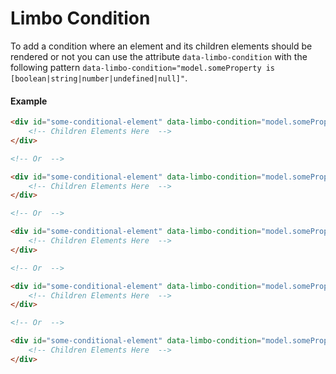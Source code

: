 # Limbo Condition

To add a condition where an element and its children elements should be rendered or not you can use the attribute `data-limbo-condition` with the following pattern `data-limbo-condition="model.someProperty is [boolean|string|number|undefined|null]"`.

#### Example
```html
<div id="some-conditional-element" data-limbo-condition="model.someProperty is true">
	<!-- Children Elements Here  -->
</div>

<!-- Or  -->

<div id="some-conditional-element" data-limbo-condition="model.someProperty is 'some string value'">
	<!-- Children Elements Here  -->
</div>

<!-- Or  -->

<div id="some-conditional-element" data-limbo-condition="model.someProperty is 12345">
	<!-- Children Elements Here  -->
</div>

<!-- Or  -->

<div id="some-conditional-element" data-limbo-condition="model.someProperty is undefined">
	<!-- Children Elements Here  -->
</div>

<!-- Or  -->

<div id="some-conditional-element" data-limbo-condition="model.someProperty is null">
	<!-- Children Elements Here  -->
</div>
```